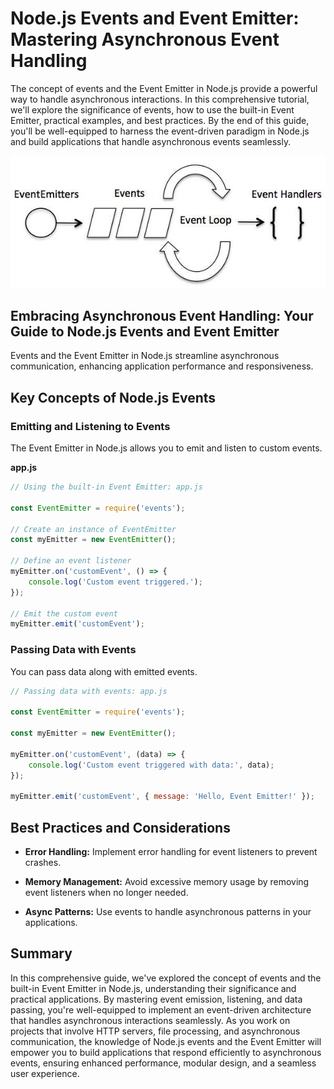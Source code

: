 # Node.js Events and Event Emitter: Mastering Asynchronous Event Handling

The concept of events and the Event Emitter in Node.js provide a powerful way to handle asynchronous interactions. In this comprehensive tutorial, we'll explore the significance of events, how to use the built-in Event Emitter, practical examples, and best practices. By the end of this guide, you'll be well-equipped to harness the event-driven paradigm in Node.js and build applications that handle asynchronous events seamlessly.

![Node JS Event emitter and event loop](../Assets/event_loop.jpg)

## Embracing Asynchronous Event Handling: Your Guide to Node.js Events and Event Emitter

Events and the Event Emitter in Node.js streamline asynchronous communication, enhancing application performance and responsiveness.

## Key Concepts of Node.js Events

### Emitting and Listening to Events

The Event Emitter in Node.js allows you to emit and listen to custom events.

**app.js**

```javascript
// Using the built-in Event Emitter: app.js

const EventEmitter = require('events');

// Create an instance of EventEmitter
const myEmitter = new EventEmitter();

// Define an event listener
myEmitter.on('customEvent', () => {
    console.log('Custom event triggered.');
});

// Emit the custom event
myEmitter.emit('customEvent');
```

### Passing Data with Events

You can pass data along with emitted events.

```javascript
// Passing data with events: app.js

const EventEmitter = require('events');

const myEmitter = new EventEmitter();

myEmitter.on('customEvent', (data) => {
    console.log('Custom event triggered with data:', data);
});

myEmitter.emit('customEvent', { message: 'Hello, Event Emitter!' });
```

## Best Practices and Considerations

- **Error Handling:** Implement error handling for event listeners to prevent crashes.

- **Memory Management:** Avoid excessive memory usage by removing event listeners when no longer needed.

- **Async Patterns:** Use events to handle asynchronous patterns in your applications.

## Summary

In this comprehensive guide, we've explored the concept of events and the built-in Event Emitter in Node.js, understanding their significance and practical applications. By mastering event emission, listening, and data passing, you're well-equipped to implement an event-driven architecture that handles asynchronous interactions seamlessly. As you work on projects that involve HTTP servers, file processing, and asynchronous communication, the knowledge of Node.js events and the Event Emitter will empower you to build applications that respond efficiently to asynchronous events, ensuring enhanced performance, modular design, and a seamless user experience.